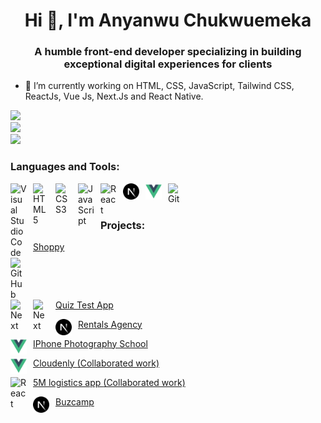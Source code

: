 <h1 align="center">Hi 👋, I'm Anyanwu Chukwuemeka</h1>
<h3 align="center">A humble front-end developer specializing in building exceptional digital experiences for clients</h3>

- 🔭 I’m currently working on HTML, CSS, JavaScript, Tailwind CSS, ReactJs, Vue Js, Next.Js and React Native.

![](https://github-readme-stats.vercel.app/api?username=princeemeka965&theme=radical&hide_border=false&include_all_commits=false&count_private=false)<br/>
![](https://github-readme-streak-stats.herokuapp.com/?user=princeemeka965s&theme=radical&hide_border=false)<br/>
![](https://github-readme-stats.vercel.app/api/top-langs/?username=princeemeka965&theme=radical&hide_border=false&include_all_commits=false&count_private=false&layout=compact)

### Languages and Tools:

<img align="left" alt="Visual Studio Code" title="VS Code" width="26px" src="https://cdn.jsdelivr.net/gh/devicons/devicon/icons/vscode/vscode-original.svg" style="padding-right:10px;" />
<img align="left" alt="HTML5" width="26px" title="HTML5" src="https://cdn.jsdelivr.net/gh/devicons/devicon/icons/html5/html5-original.svg" style="padding-right:10px;" />
<img align="left" alt="CSS3" width="26px" title="CSS3" src="https://cdn.jsdelivr.net/gh/devicons/devicon/icons/css3/css3-original.svg" style="padding-right:10px;" />
<img align="left" alt="JavaScript" width="26px" title="Native Javascript" src="https://cdn.jsdelivr.net/gh/devicons/devicon/icons/javascript/javascript-original.svg" style="padding-right:10px;" />
<img align="left" alt="React" width="26px" title="React" src="https://cdn.jsdelivr.net/gh/devicons/devicon/icons/react/react-original.svg" style="padding-right:10px;" />
<img align="left" alt="Next" width="26px" title="Next.Js" src="https://github.com/devicons/devicon/blob/v2.15.1/icons/nextjs/nextjs-original.svg" style="padding-right:10px;" />
<img align="left" alt="Vue" width="26px" title="Vue Js" src="https://github.com/devicons/devicon/blob/v2.15.1/icons/vuejs/vuejs-original.svg" style="padding-right:10px;" />
<img align="left" alt="Git" width="26px" title="Git" src="https://cdn.jsdelivr.net/gh/devicons/devicon/icons/git/git-original.svg" style="padding-right:10px;" />
<img align="left" alt="GitHub" width="26px" title="Github" src="https://user-images.githubusercontent.com/3369400/139447912-e0f43f33-6d9f-45f8-be46-2df5bbc91289.png" style="padding-right:1000px;" />


<br /> <br />
### Projects:

<a href="https://shoppy-rad.netlify.app/" target="_blank">Shoppy <img align="left" alt="Next" width="26px" title="Next.Js" src="https://cdn.jsdelivr.net/gh/devicons/devicon/icons/react/react-original.svg" style="padding-right:10px;" /> </a>

<a href="https://quizgrad-new.netlify.app/" target="_blank">Quiz Test App <img align="left" alt="Next" width="26px" title="Next.Js" src="https://cdn.jsdelivr.net/gh/devicons/devicon/icons/react/react-original.svg" style="padding-right:10px;" /> </a>

<a href="https://rentals-agency-omega.vercel.app/" target="_blank">Rentals Agency <img align="left" alt="Next" width="26px" title="Next.Js" src="https://github.com/devicons/devicon/blob/v2.15.1/icons/nextjs/nextjs-original.svg" style="padding-right:10px;" /> </a>

<a href="https://ips-frontend.vercel.app/" target="_blank">IPhone Photography School <img align="left" alt="Vue" width="26px" title="Vue Js" src="https://github.com/devicons/devicon/blob/v2.15.1/icons/vuejs/vuejs-original.svg" style="padding-right:10px;" /> </a>

<a href="https://cloudenly.com/" target="_blank">Cloudenly <img align="left" alt="Vue" width="26px" title="Vue Js" src="https://github.com/devicons/devicon/blob/v2.15.1/icons/vuejs/vuejs-original.svg" style="padding-right:10px;" /> (Collaborated work) </a>

<a href="https://5mlog.netlify.app/" target="_blank">5M logistics app <img align="left" alt="React" width="26px" title="React" src="https://cdn.jsdelivr.net/gh/devicons/devicon/icons/react/react-original.svg" style="padding-right:10px;" /> (Collaborated work) </a>

<a href="https://buzcamp.com" target="_blank">Buzcamp <img align="left" alt="Next" width="26px" title="Next.Js" src="https://github.com/devicons/devicon/blob/v2.15.1/icons/nextjs/nextjs-original.svg" style="padding-right:10px;" /> </a>

